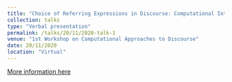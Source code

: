 ```yaml
---
title: "Choice of Referring Expressions in Discourse: Computational Interpretation of Recency"
collection: talks
type: "Verbal presentation"
permalink: /talks/20/11/2020-talk-1
venue: "1st Workshop on Computational Approaches to Discourse"
date: 20/11/2020
location: "Virtual"
---
```


[More information here](https://slideslive.com/38939700/choice-of-referring-expressions-in-discourse-computational-interpretations-of-recency)
